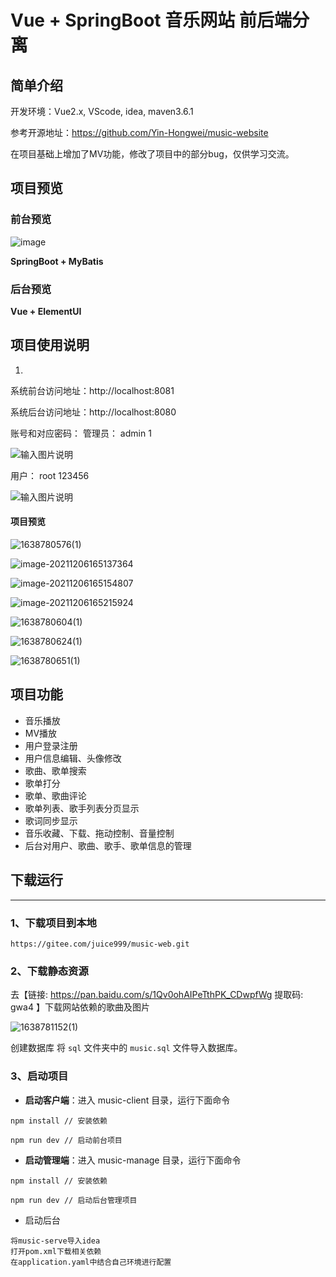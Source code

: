 # Vue + SpringBoot 音乐网站  前后端分离

## 简单介绍
开发环境：Vue2.x, VScode, idea, maven3.6.1

参考开源地址：https://github.com/Yin-Hongwei/music-website

在项目基础上增加了MV功能，修改了项目中的部分bug，仅供学习交流。

## 项目预览
### 前台预览
![image](https://user-images.githubusercontent.com/79205996/169451513-5ad7bdaa-62fd-4b62-91af-5bed1a316464.png)


**SpringBoot + MyBatis**

### 后台预览

**Vue +  ElementUI**



## 项目使用说明

1.  
系统前台访问地址：http://localhost:8081

系统后台访问地址：http://localhost:8080

账号和对应密码：
管理员： admin    1

![输入图片说明](ReadMeResource/1638780017(1).jpg)

用户：  root     123456

![输入图片说明](ReadMeResource/image.png)



#### 项目预览

![1638780576(1)](ReadMeResource/1638780576(1).jpg)

![image-20211206165137364](ReadMeResource/1638780681(1).jpg)

![image-20211206165154807](ReadMeResource/1638780706(1).jpg)

![image-20211206165215924](ReadMeResource/image-20211206165215924.png)

![1638780604(1)](ReadMeResource/1638780604(1).jpg)

![1638780624(1)](ReadMeResource/1638780637(1).jpg)

![1638780651(1)](ReadMeResource/1638780651(1).jpg)

## 项目功能

- 音乐播放
- MV播放
- 用户登录注册
- 用户信息编辑、头像修改
- 歌曲、歌单搜索
- 歌单打分
- 歌单、歌曲评论
- 歌单列表、歌手列表分页显示
- 歌词同步显示
- 音乐收藏、下载、拖动控制、音量控制
- 后台对用户、歌曲、歌手、歌单信息的管理

## 下载运行

------



### 1、下载项目到本地

```
https://gitee.com/juice999/music-web.git
```

### 2、下载静态资源

去【链接: https://pan.baidu.com/s/1Qv0ohAIPeTthPK_CDwpfWg 提取码: gwa4 】下载网站依赖的歌曲及图片

![1638781152(1)](ReadMeResource/1638781152(1).jpg)

创建数据库 将 `sql` 文件夹中的 `music.sql` 文件导入数据库。

### 3、启动项目

- **启动客户端**：进入 music-client 目录，运行下面命令

```
npm install // 安装依赖

npm run dev // 启动前台项目
```

- **启动管理端**：进入 music-manage 目录，运行下面命令

```
npm install // 安装依赖

npm run dev // 启动后台管理项目
```

- 启动后台

```
将music-serve导入idea
打开pom.xml下载相关依赖
在application.yaml中结合自己环境进行配置
```

